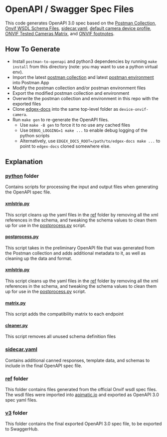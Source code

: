 # OpenAPI / Swagger Spec Files
This code generates OpenAPI 3.0 spec based on the [Postman Collection](../postman/device-onvif-camera.postman_collection.json), 
[Onvif WSDL Schema Files](./ref), [sidecar.yaml](sidecar.yaml), [default camera device profile](../../cmd/res/profiles/camera.yaml),
[ONVIF Tested Cameras Matrix](https://github.com/edgexfoundry/edgex-docs/blob/main/docs_src/microservices/device/supported/device-onvif-camera/supplementary-info/ONVIF-protocol.md#tested-onvif-cameras), and [ONVIF footnotes](https://github.com/edgexfoundry/edgex-docs/blob/main/docs_src/microservices/device/supported/device-onvif-camera/supplementary-info/onvif-footnotes.md).

## How To Generate
- Install `postman-to-openapi` and python3 dependencies by running `make install` from this directory (note: you may want to use a python virtual env).
- Import the latest [postman collection][collection] and latest [postman environment][env] into Postman App
- Modify the postman collection and/or postman environment files
- Export the modified postman collection and environment
- Overwrite the postman collection and environment in this repo with the exported files
- Clone [edgex-docs](https://github.com/edgexfoundry/edgex-docs) into the same top-level folder as `device-onvif-camera`.
- Run `make gen` to re-generate the OpenAPI files.
  - Use `make -B gen` to force it to no use any cached files
  - Use `DEBUG_LOGGING=1 make ...` to enable debug logging of the python scripts
  - Alternatively, use `EDGEX_DOCS_ROOT=/path/to/edgex-docs make ...` to point to `edgex-docs` cloned somewhere else.

[collection]: ../postman/device-onvif-camera.postman_collection.json
[env]: ../postman/device-onvif-camera.postman_environment.json

## Explanation
### [python](python) folder
Contains scripts for processing the input and output files when
generating the OpenAPI spec file.

#### [xmlstrip.py](python/xmlstrip.py)
This script cleans up the yaml files in the [ref](ref) folder by removing all the xml 
references in the schema, and tweaking the schema values to clean them up for use in 
the [postprocess.py](python/postprocess.py) script.

#### [postprocess.py](python/postprocess.py)
This script takes in the preliminary OpenAPI file that was generated from the Postman collection
and adds additional metadata to it, as well as cleaning up the data and format.

#### [xmlstrip.py](python/xmlstrip.py)
This script cleans up the yaml files in the [ref](ref) folder by removing all the xml
references in the schema, and tweaking the schema values to clean them up for use in
the [postprocess.py](python/postprocess.py) script.

#### [matrix.py](python/matrix.py)
This script adds the compatibility matrix to each endpoint

#### [cleaner.py](python/cleaner.py)
This script removes all unused schema definition files

### [sidecar.yaml](sidecar.yaml)
Contains additional canned responses, template data, and schemas to include in the final OpenAPI spec file.

### [ref](ref) folder
This folder contains files generated from the official Onvif wsdl
spec files. The wsdl files were imported into [apimatic.io](https://apimatic.io)
and exported as OpenAPI 3.0 spec yaml files.

### [v3](v3) folder
This folder contains the final exported OpenAPI 3.0 spec file, to be
exported to SwaggerHub.

